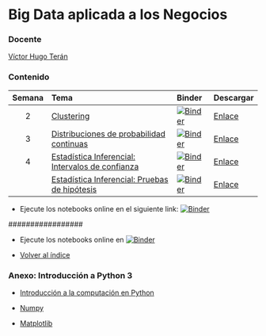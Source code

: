 # Big Data aplicada a los Negocios

### Docente

[Víctor Hugo Terán](https://www.linkedin.com/in/vhteran/)

### Contenido

| Semana | Tema | Binder     | Descargar |
| :---:  | :---------------------------------------------   | :------------ | :------------ |
| 2      | [Clustering](https://nbviewer.org/github/vhteran/UDLA_Big_Data_aplicada_a_los_Negocios/blob/main/Clustering/Caso%20pr%C3%A1ctico%20%E2%80%93%20Clustering.ipynb) |  [![Binder](https://mybinder.org/badge_logo.svg)](https://mybinder.org/v2/gh/vhteran/UDLA_Big_Data_aplicada_a_los_Negocios/blob/main/Clustering/Caso%20pr%C3%A1ctico%20%E2%80%93%20Clustering.ipynb/main](https://mybinder.org/v2/gh/vhteran/UDLA_Big_Data_aplicada_a_los_Negocios/blob/main/Clustering/Caso%20pr%C3%A1ctico%20%E2%80%93%20Clustering.ipynb/main)) | [Enlace](https://notebooks.anaconda.org/msgonzalez/discrete_distributions/download?version=)  |
| 3      | [Distribuciones de probabilidad continuas](https://nbviewer.org/github/marsgr6/EN-online/blob/main/continuous_distributions.ipynb) | [![Binder](https://mybinder.org/badge_logo.svg)](https://mybinder.org/v2/gh/marsgr6/EN-online/HEAD?labpath=continuous_distributions.ipynb) | [Enlace](https://notebooks.anaconda.org/msgonzalez/continuous_distributions/download?version=)  |
| 4      | [Estadística Inferencial: Intervalos de confianza](https://nbviewer.org/github/marsgr6/EN-online/blob/main/statistical_inference.ipynb) | [![Binder](https://mybinder.org/badge_logo.svg)](https://mybinder.org/v2/gh/marsgr6/EN-online/HEAD?labpath=statistical_inference.ipynb) | [Enlace](https://notebooks.anaconda.org/msgonzalez/statistical_inference/download?version=)  |
|       | [Estadística Inferencial: Pruebas de hipótesis](https://nbviewer.org/github/marsgr6/EN-online/blob/main/statistical_tests.ipynb) | [![Binder](https://mybinder.org/badge_logo.svg)](https://mybinder.org/v2/gh/marsgr6/EN-online/HEAD?labpath=statistical_tests.ipynb) | [Enlace](https://notebooks.anaconda.org/msgonzalez/statistical_tests/download?version=)  |

- Ejecute los notebooks online en el siguiente link: [![Binder](https://mybinder.org/badge_logo.svg)](https://mybinder.org/v2/gh/vhteran/UDLA_Big_Data_aplicada_a_los_Negocios/main)


#################



- Ejecute los notebooks online en [![Binder](https://mybinder.org/badge_logo.svg)](https://mybinder.org/v2/gh/marsgr6/analitca-online/HEAD)

- [Volver al índice](#ig)

### Anexo: Introducción a Python 3

- [Introducción a la computación en Python](https://marsgr6.github.io/presentations/ICP2021/index.html)

- [Numpy](https://anaconda.org/marsgr6/numpy/notebook)

- [Matplotlib](https://anaconda.org/marsgr6/matplotlib/notebook)
